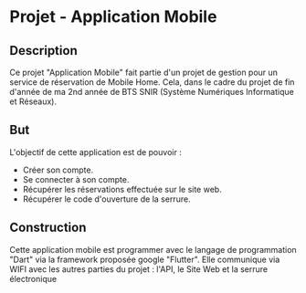 # Projet - Application Mobile

## Description

Ce projet "Application Mobile" fait partie d'un projet de gestion pour un service de réservation de Mobile Home.
Cela, dans le cadre du projet de fin d'année de ma 2nd année de BTS SNIR (Système Numériques Informatique et Réseaux).

## But

L'objectif de cette application est de pouvoir :
- Créer son compte.
- Se connecter à son compte.
- Récupérer les réservations effectuée sur le site web.
- Récupérer le code d'ouverture de la serrure.

## Construction

Cette application mobile est programmer avec le langage de programmation "Dart" via la framework proposée google "Flutter".
Elle communique via WIFI avec les autres parties du projet : l'API, le Site Web et la serrure électronique
